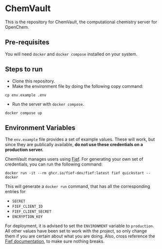 # ChemVault

This is the repository for ChemVault, the computational chemistry server for OpenChem.

## Pre-requisites

You will need `docker` and `docker compose` installed on your system.

## Steps to run

- Clone this repository.
- Make the environment file by doing the following copy command:

```shell
cp env.example .env
```

- Run the server with `docker compose`.

```shell
docker compose up
```

## Environment Variables

The `env.example` file provides a set of example values. These will work, but since they are publically available, **do not use these credentials on a production server.**

ChemVault manages users using [Fief](https://docs.fief.dev/). For generating your own set of credentials, you can run the following command:

```shell
docker run -it --rm ghcr.io/fief-dev/fief:latest fief quickstart --docker
```

This will generate a `docker run` command, that has all the corresponding entries for

- `SECRET`
- `FIEF_CLIENT_ID`
- `FIEF_CLIENT_SECRET`
- `ENCRYPTION_KEY`

For deployment, it is advised to set the `ENVIRONMENT` variable to `production`. All other values have been set to work with the project, so only change them if you are certain about what you are doing. Also, cross reference the [Fief documentation](https://docs.fief.dev/), to make sure nothing breaks.
